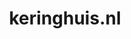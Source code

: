 ---
layout: post
title:  "keringhuis.nl"
internal_url:  "/data/keringhuis.nl.html"
categories: dutchgov
---